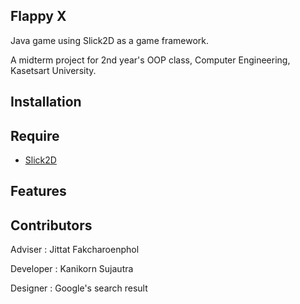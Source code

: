 ## Flappy X
Java game using Slick2D as a game framework.

A midterm project for 2nd year's OOP class, Computer Engineering, Kasetsart University.

## Installation


## Require
  
  * [Slick2D](http://slick.ninjacave.com/)

## Features
  

## Contributors
Adviser : Jittat Fakcharoenphol

Developer : Kanikorn Sujautra

Designer : Google's search result